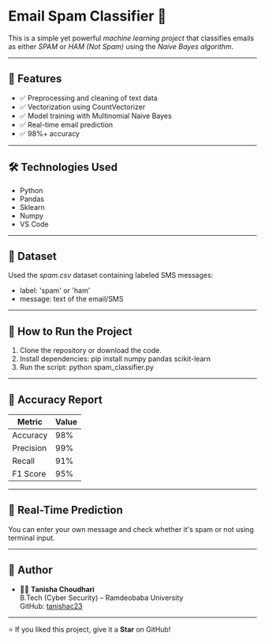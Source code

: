 # Email Spam Classifier 📩

This is a simple yet powerful *machine learning project* that classifies emails as either *SPAM* or *HAM (Not Spam)* using the *Naive Bayes algorithm*.

---

## 📌 Features

- ✅ Preprocessing and cleaning of text data
- ✅ Vectorization using CountVectorizer
- ✅ Model training with Multinomial Naive Bayes
- ✅ Real-time email prediction
- ✅ 98%+ accuracy

---

## 🛠 Technologies Used

- Python
- Pandas
- Sklearn
- Numpy
- VS Code

---

## 📂 Dataset

Used the *spam.csv* dataset containing labeled SMS messages:
- label: 'spam' or 'ham'
- message: text of the email/SMS

---

## 🚀 How to Run the Project

1. Clone the repository or download the code.
2. Install dependencies:
   pip install numpy pandas scikit-learn
3. Run the script:
python spam_classifier.py

---

## 🧠 Accuracy Report

| Metric | Value |
|--------|--------|
| Accuracy | 98% |
| Precision | 99% |
| Recall | 91% |
| F1 Score | 95% |

---

## 💬 Real-Time Prediction

You can enter your own message and check whether it's spam or not using terminal input.

---

## 📌 Author

- 👩‍💻 **Tanisha Choudhari**  
B.Tech (Cyber Security) – Ramdeobaba University  
GitHub: [tanishac23](https://github.com/tanishac23)

---

⭐ If you liked this project, give it a **Star** on GitHub!
